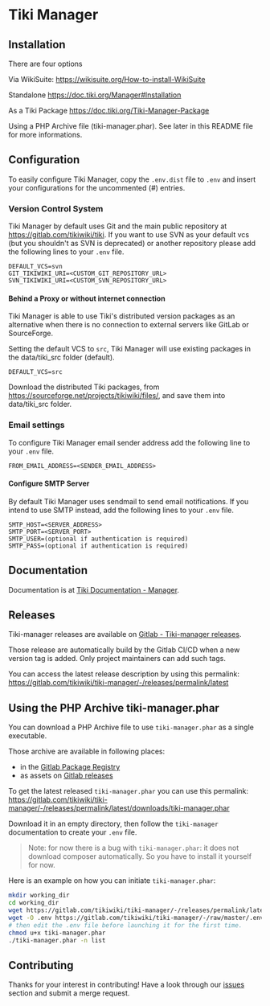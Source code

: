 # Tiki Manager

## Installation

There are four options

Via WikiSuite:
https://wikisuite.org/How-to-install-WikiSuite

Standalone
https://doc.tiki.org/Manager#Installation

As a Tiki Package
https://doc.tiki.org/Tiki-Manager-Package

Using a PHP Archive file (tiki-manager.phar).
See later in this README file for more informations.

## Configuration

To easily configure Tiki Manager, copy the `.env.dist` file to `.env` and insert your configurations for the uncommented (#) entries.

### Version Control System
Tiki Manager by default uses Git and the main public repository at https://gitlab.com/tikiwiki/tiki. If you want to use SVN as your default vcs (but you shouldn't as SVN is deprecated) or another repository please add the following lines to your `.env` file.
```
DEFAULT_VCS=svn
GIT_TIKIWIKI_URI=<CUSTOM_GIT_REPOSITORY_URL>
SVN_TIKIWIKI_URI=<CUSTOM_SVN_REPOSITORY_URL>
```

#### Behind a Proxy or without internet connection

Tiki Manager is able to use Tiki's distributed version packages as an alternative when there is no connection to external servers like GitLab or SourceForge.

Setting the default VCS to `src`, Tiki Manager will use existing packages in the data/tiki_src folder (default).
```
DEFAULT_VCS=src
```

Download the distributed Tiki packages, from https://sourceforge.net/projects/tikiwiki/files/, and save them into data/tiki_src folder.

### Email settings
To configure Tiki Manager email sender address add the following line to your `.env` file.
```
FROM_EMAIL_ADDRESS=<SENDER_EMAIL_ADDRESS>
```

#### Configure SMTP Server
By default Tiki Manager uses sendmail to send email notifications. If you intend to use SMTP instead, add the following lines to your `.env` file.
```
SMTP_HOST=<SERVER_ADDRESS>
SMTP_PORT=<SERVER_PORT>
SMTP_USER=(optional if authentication is required)
SMTP_PASS=(optional if authentication is required)
```

## Documentation

Documentation is at [Tiki Documentation - Manager](https://doc.tiki.org/Manager).

## Releases

Tiki-manager releases are available on [Gitlab - Tiki-manager releases](https://gitlab.com/tikiwiki/tiki-manager/-/releases).

Those release are automatically build by the Gitlab CI/CD when a new version tag is added.
Only project maintainers can add such tags.

You can access the latest release description by using this permalink:
https://gitlab.com/tikiwiki/tiki-manager/-/releases/permalink/latest

## Using the PHP Archive tiki-manager.phar

You can download a PHP Archive file to use `tiki-manager.phar` as a single executable.

Those archive are available in following places:

* in the [Gitlab Package Registry](https://gitlab.com/tikiwiki/tiki-manager/-/packages)
* as assets on [Gitlab releases](https://gitlab.com/tikiwiki/tiki-manager/-/releases)

To get the latest released `tiki-manager.phar` you can use this permalink:
https://gitlab.com/tikiwiki/tiki-manager/-/releases/permalink/latest/downloads/tiki-manager.phar

Download it in an empty directory, then follow the `tiki-manager` documentation to create your `.env` file.

> Note: for now there is a bug with `tiki-manager.phar`: it does not download composer automatically. So you have to install it yourself for now.

Here is an example on how you can initiate `tiki-manager.phar`:

```bash
mkdir working_dir
cd working_dir
wget https://gitlab.com/tikiwiki/tiki-manager/-/releases/permalink/latest/downloads/tiki-manager.phar
wget -O .env https://gitlab.com/tikiwiki/tiki-manager/-/raw/master/.env.dist?ref_type=heads
# then edit the .env file before launching it for the first time.
chmod u+x tiki-manager.phar
./tiki-manager.phar -n list
```

## Contributing

Thanks for your interest in contributing! Have a look through our [issues](https://gitlab.com/tikiwiki/tiki-manager/issues) section and submit a merge request.
